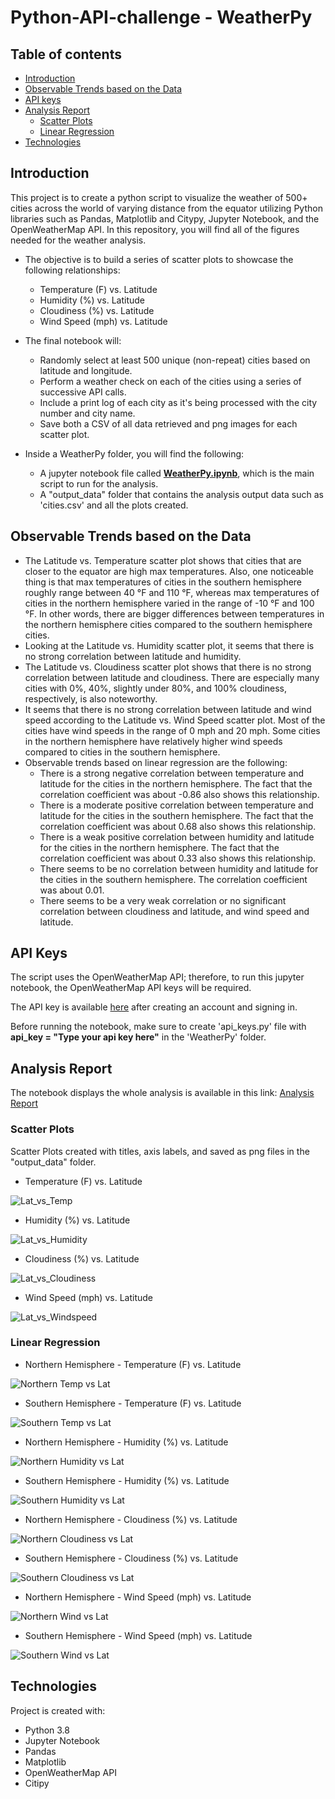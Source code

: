 # Python-API-challenge - WeatherPy

## Table of contents
  * [Introduction](#introduction)
  * [Observable Trends based on the Data](#observable-trends)
  * [API keys](#api-keys)
  * [Analysis Report](#final-report)
    * [Scatter Plots](#scatter-plots)
    * [Linear Regression](#linear-regression)
  * [Technologies](#technologies)

## <a name="introduction"></a> Introduction
This project is to create a python script to visualize the weather of 500+ cities across the world of varying distance from the equator utilizing Python libraries such as Pandas, Matplotlib and Citypy, Jupyter Notebook, and the OpenWeatherMap API. In this repository, you will find all of the figures needed for the weather analysis.

* The objective is to build a series of scatter plots to showcase the following relationships:
  * Temperature (F) vs. Latitude
  * Humidity (%) vs. Latitude
  * Cloudiness (%) vs. Latitude
  * Wind Speed (mph) vs. Latitude

* The final notebook will:
  * Randomly select at least 500 unique (non-repeat) cities based on latitude and longitude.
  * Perform a weather check on each of the cities using a series of successive API calls.
  * Include a print log of each city as it's being processed with the city number and city name.
  * Save both a CSV of all data retrieved and png images for each scatter plot.

* Inside a WeatherPy folder, you will find the following:
  * A jupyter notebook file called [**WeatherPy.ipynb**](./WeatherPy/WeatherPy.ipynb), which is the main script to run for the analysis.
  * A "output_data" folder that contains the analysis output data such as 'cities.csv' and all the plots created.

## <a name="observable-trends"></a> Observable Trends based on the Data
* The Latitude vs. Temperature scatter plot shows that cities that are closer to the equator are high max temperatures. Also, one noticeable thing is that max temperatures of cities in the southern hemisphere roughly range between 40 °F and  110 °F, whereas max temperatures of cities in the northern hemisphere varied in the range of -10 °F and 100 °F. In other words, there are bigger differences between temperatures in the northern hemisphere cities compared to the southern hemisphere cities.
* Looking at the Latitude vs. Humidity scatter plot, it seems that there is no strong correlation between latitude and humidity. 
* The Latitude vs. Cloudiness scatter plot shows that there is no strong correlation between latitude and cloudiness. There are especially many cities with 0%, 40%, slightly under 80%, and 100% cloudiness, respectively, is also noteworthy.
* It seems that there is no strong correlation between latitude and wind speed according to the Latitude vs. Wind Speed scatter plot. Most of the cities have wind speeds in the range of 0 mph and 20 mph. Some cities in the northern hemisphere have relatively higher wind speeds compared to cities in the southern hemisphere. 
* Observable trends based on linear regression are the following:
    * There is a strong negative correlation between temperature and latitude for the cities in the northern hemisphere. The fact that the correlation coefficient was about -0.86 also shows this relationship.
    * There is a moderate positive correlation between temperature and latitude for the cities in the southern hemisphere. The fact that the correlation coefficient was about 0.68 also shows this relationship.
    * There is a weak positive correlation between humidity and latitude for the cities in the northern hemisphere. The fact that the correlation coefficient was about 0.33 also shows this relationship. 
    * There seems to be no correlation between humidity and latitude for the cities in the southern hemisphere. The correlation coefficient was about 0.01. 
    * There seems to be a very weak correlation or no significant correlation between cloudiness and latitude, and wind speed and latitude. 

## <a name="api-keys"></a> API Keys
The script uses the OpenWeatherMap API; therefore, to run this jupyter notebook, the OpenWeatherMap API keys will be required.

The API key is available [here](https://home.openweathermap.org/) after creating an account and signing in. 

Before running the notebook, make sure to create 'api_keys.py' file with **api_key = "Type your api key here"** in the 'WeatherPy' folder. 



## <a name="final-report"></a> Analysis Report
The notebook displays the whole analysis is available in this link: [Analysis Report](https://nbviewer.jupyter.org/https://github.com/SaraKim-sy/Python-API-challenge/blob/main/WeatherPy/.ipynb_checkpoints/WeatherPy-checkpoint.ipynb)

### <a name="scatter-plots"></a> Scatter Plots
Scatter Plots created with titles, axis labels, and saved as png files in the "output_data" folder.
* Temperature (F) vs. Latitude

![Lat_vs_Temp](https://github.com/SaraKim-sy/Python-API-challenge/blob/main/WeatherPy/output_data/lat_vs_temp.png)

* Humidity (%) vs. Latitude

![Lat_vs_Humidity](https://github.com/SaraKim-sy/Python-API-challenge/blob/main/WeatherPy/output_data/lat_vs_humidity.png)

* Cloudiness (%) vs. Latitude

![Lat_vs_Cloudiness](https://github.com/SaraKim-sy/Python-API-challenge/blob/main/WeatherPy/output_data/lat_vs_cloudiness.png)

* Wind Speed (mph) vs. Latitude

![Lat_vs_Windspeed](https://github.com/SaraKim-sy/Python-API-challenge/blob/main/WeatherPy/output_data/lat_vs_windspeed.png)

### <a name="linear-regression"></a> Linear Regression

* Northern Hemisphere - Temperature (F) vs. Latitude

![Northern Temp vs Lat](https://github.com/SaraKim-sy/Python-API-challenge/blob/main/WeatherPy/output_data/Northern%20Hemisphere-Temperature%20(F)_vs_Latitude-linear_regression.png)

* Southern Hemisphere - Temperature (F) vs. Latitude

![Southern Temp vs Lat](https://github.com/SaraKim-sy/Python-API-challenge/blob/main/WeatherPy/output_data/Southern%20Hemisphere-Temperature%20(F)_vs_Latitude-linear_regression.png)

* Northern Hemisphere - Humidity (%) vs. Latitude

![Northern Humidity vs Lat](https://github.com/SaraKim-sy/Python-API-challenge/blob/main/WeatherPy/output_data/Northern%20Hemisphere-Humidity%20(%25)_vs_Latitude-linear_regression.png)

* Southern Hemisphere - Humidity (%) vs. Latitude

![Southern Humidity vs Lat](https://github.com/SaraKim-sy/Python-API-challenge/blob/main/WeatherPy/output_data/Southern%20Hemisphere-Humidity%20(%25)_vs_Latitude-linear_regression.png)

* Northern Hemisphere - Cloudiness (%) vs. Latitude

![Northern Cloudiness vs Lat](https://github.com/SaraKim-sy/Python-API-challenge/blob/main/WeatherPy/output_data/Northern%20Hemisphere-Cloudiness%20(%25)_vs_Latitude-linear_regression.png)

* Southern Hemisphere - Cloudiness (%) vs. Latitude

![Southern Cloudiness vs Lat](https://github.com/SaraKim-sy/Python-API-challenge/blob/main/WeatherPy/output_data/Southern%20Hemisphere-Cloudiness%20(%25)_vs_Latitude-linear_regression.png)

* Northern Hemisphere - Wind Speed (mph) vs. Latitude

![Northern Wind vs Lat](https://github.com/SaraKim-sy/Python-API-challenge/blob/main/WeatherPy/output_data/Northern%20Hemisphere-Wind%20Speed%20(mph)_vs_Latitude-linear_regression.png)

* Southern Hemisphere - Wind Speed (mph) vs. Latitude

![Southern Wind vs Lat](https://github.com/SaraKim-sy/Python-API-challenge/blob/main/WeatherPy/output_data/Southern%20Hemisphere-Wind%20Speed%20(mph)_vs_Latitude-linear_regression.png)

## <a name="technologies"></a> Technologies
Project is created with:
* Python 3.8
* Jupyter Notebook
* Pandas
* Matplotlib
* OpenWeatherMap API
* Citipy
